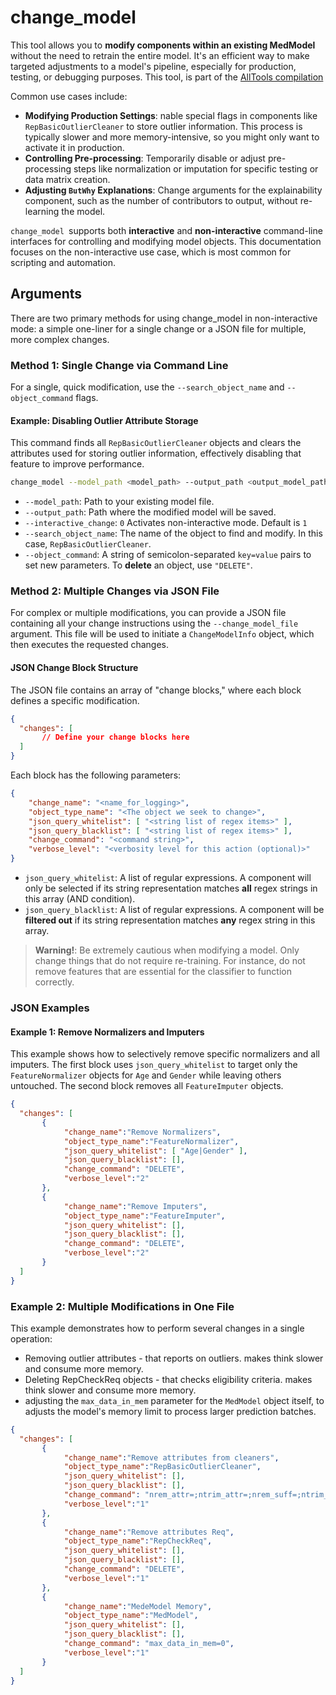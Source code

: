 # change_model

This tool allows you to **modify components within an existing MedModel** without the need to retrain the entire model. It's an efficient way to make targeted adjustments to a model's pipeline, especially for production, testing, or debugging purposes.
This tool, is part of the [AllTools compilation](../../Installation/index.md#3-mes-tools-to-train-and-test-models)

Common use cases include:

* **Modifying Production Settings**: nable special flags in components like `RepBasicOutlierCleaner` to store outlier information. This process is typically slower and more memory-intensive, so you might only want to activate it in production.
* **Controlling Pre-processing**: Temporarily disable or adjust pre-processing steps like normalization or imputation for specific testing or data matrix creation.
* **Adjusting `ButWhy` Explanations**: Change arguments for the explainability component, such as the number of contributors to output, without re-learning the model.

`change_model `supports both **interactive** and **non-interactive** command-line interfaces for controlling and modifying model objects.
 This documentation focuses on the non-interactive use case, which is most common for scripting and automation.

## Arguments

There are two primary methods for using change_model in non-interactive mode: 
a simple one-liner for a single change or a JSON file for multiple, more complex changes.

### Method 1: Single Change via Command Line

For a single, quick modification, use the `--search_object_name` and `--object_command` flags.

#### Example: Disabling Outlier Attribute Storage

This command finds all `RepBasicOutlierCleaner` objects and clears the attributes used for storing outlier information, effectively disabling that feature to improve performance.

```bash
change_model --model_path <model_path> --output_path <output_model_path> --interactive_change 0 --search_object_name RepBasicOutlierCleaner --object_command "nrem_attr=;nrem_suff=;ntrim_attr=;ntrim_suff="
```

* `--model_path`: Path to your existing model file.
* `--output_path`: Path where the modified model will be saved.
* `--interactive_change`: `0` Activates non-interactive mode. Default is `1`
* `--search_object_name`: The name of the object to find and modify. In this case, `RepBasicOutlierCleaner`.
* `--object_command`: A string of semicolon-separated `key=value` pairs to set new parameters. To **delete** an object, use `"DELETE"`.

### Method 2: Multiple Changes via JSON File

For complex or multiple modifications, you can provide a JSON file containing all your change instructions using the `--change_model_file` argument. This file will be used to initiate a `ChangeModelInfo` object, which then executes the requested changes.

#### JSON Change Block Structure

The JSON file contains an array of "change blocks," where each block defines a specific modification.

```json
{ 
  "changes": [
       // Define your change blocks here
  ]
}
```

Each block has the following parameters:

```json
{
    "change_name": "<name_for_logging>",
    "object_type_name": "<The object we seek to change>",
    "json_query_whitelist": [ "<string list of regex items>" ],
    "json_query_blacklist": [ "<string list of regex items>" ],
    "change_command": "<command string>",
    "verbose_level": "<verbosity level for this action (optional)>"
}
```

* `json_query_whitelist`: A list of regular expressions. A component will only be selected if its string representation matches **all** regex strings in this array (AND condition).
* `json_query_blacklist`: A list of regular expressions. A component will be **filtered out** if its string representation matches **any** regex string in this array.

> **Warning!**: Be extremely cautious when modifying a model. Only change things that do not require re-training. For instance, do not remove features that are essential for the classifier to function correctly.

### JSON Examples

#### Example 1: Remove Normalizers and Imputers

This example shows how to selectively remove specific normalizers and all imputers. The first block uses `json_query_whitelist` to target only the `FeatureNormalizer` objects for `Age` and `Gender` while leaving others untouched. The second block removes all `FeatureImputer` objects.

```json
{ 
  "changes": [
       {
			"change_name":"Remove Normalizers",
			"object_type_name":"FeatureNormalizer",
			"json_query_whitelist": [ "Age|Gender" ],
			"json_query_blacklist": [],
			"change_command": "DELETE",
			"verbose_level":"2"
	   },
	   {
			"change_name":"Remove Imputers",
			"object_type_name":"FeatureImputer",
			"json_query_whitelist": [],
			"json_query_blacklist": [],
			"change_command": "DELETE",
			"verbose_level":"2"
	   }
  ]
}
```
### Example 2: Multiple Modifications in One File

This example demonstrates how to perform several changes in a single operation: 

* Removing outlier attributes - that reports on outliers. makes think slower and consume more memory.
* Deleting RepCheckReq objects - that checks eligibility criteria. makes think slower and consume more memory.
* adjusting the `max_data_in_mem` parameter for the `MedModel` object itself, to adjusts the model's memory limit to process larger prediction batches.

```json
{ 
  "changes": [
       {
			"change_name":"Remove attributes from cleaners",
			"object_type_name":"RepBasicOutlierCleaner",
			"json_query_whitelist": [],
			"json_query_blacklist": [],
			"change_command": "nrem_attr=;ntrim_attr=;nrem_suff=;ntrim_suff=",
			"verbose_level":"1"
	   },
	   {
			"change_name":"Remove attributes Req",
			"object_type_name":"RepCheckReq",
			"json_query_whitelist": [],
			"json_query_blacklist": [],
			"change_command": "DELETE",
			"verbose_level":"1"
	   },
	   {
			"change_name":"MedeModel Memory",
			"object_type_name":"MedModel",
			"json_query_whitelist": [],
			"json_query_blacklist": [],
			"change_command": "max_data_in_mem=0",
			"verbose_level":"1"
	   }
  ]
}
```
